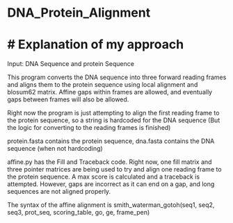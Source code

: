 # DNA_Protein_Alignment

# # Explanation of my approach

Input: DNA Sequence and protein Sequence

This program converts the DNA sequence into three forward reading frames and aligns them to the protein sequence using local alignment and blosum62 matrix. 
Affine gaps within frames are allowed, and eventually gaps between frames will also be allowed.

Right now the program is just attempting to align the first reading frame to the protein sequence, so a string is hardcoded for the DNA sequence
(But the logic for converting to the reading frames is finished)

protein.fasta contains the protein sequence, dna.fasta contains the DNA sequence (when not hardcoding)

affine.py has the Fill and Traceback code. Right now, one fill matrix and three pointer matrices are being used to try and align one reading frame to the protein sequence. A max score is calculated and a traceback is attempted. However, gaps are incorrect as it can end on a gap, and long sequences are not aligned properly.

The syntax of the affine alignment is smith_waterman_gotoh(seq1, seq2, seq3, prot_seq, scoring_table, go, ge, frame_pen)
